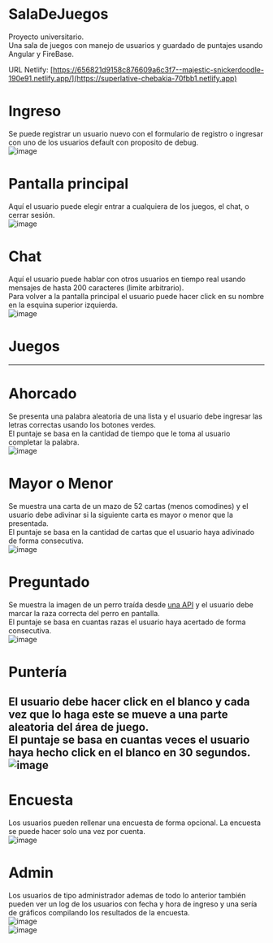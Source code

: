 # SalaDeJuegos
Proyecto universitario.  
Una sala de juegos con manejo de usuarios y guardado de puntajes usando Angular y FireBase.  

URL Netlify:
[https://656821d9158c876609a6c3f7--majestic-snickerdoodle-190e91.netlify.app/](https://superlative-chebakia-70fbb1.netlify.app)

# Ingreso
Se puede registrar un usuario nuevo con el formulario de registro o ingresar con uno de los usuarios default con proposito de debug.  
![image](https://github.com/PerezJoaquinOmar/SalaDeJuegos/assets/45296767/796ab03d-1992-42f3-906b-f45eb23699d1)

# Pantalla principal
Aquí el usuario puede elegir entrar a cualquiera de los juegos, el chat, o cerrar sesión.  
![image](https://github.com/PerezJoaquinOmar/SalaDeJuegos/assets/45296767/6f3693ef-3214-439e-b355-89ced04c6bef)

# Chat
Aquí el usuario puede hablar con otros usuarios en tiempo real usando mensajes de hasta 200 caracteres (limite arbitrario).  
Para volver a la pantalla principal el usuario puede hacer click en su nombre en la esquina superior izquierda.  
![image](https://github.com/PerezJoaquinOmar/SalaDeJuegos/assets/45296767/ca09e779-244b-40d8-928d-988363cf76d1)

# Juegos 
------------
# Ahorcado 
Se presenta una palabra aleatoria de una lista y el usuario debe ingresar las letras correctas usando los botones verdes.  
El puntaje se basa en la cantidad de tiempo que le toma al usuario completar la palabra.  
![image](https://github.com/PerezJoaquinOmar/SalaDeJuegos/assets/45296767/8f854a03-e548-446a-99bc-02f148c1fae2)  
# Mayor o Menor
Se muestra una carta de un mazo de 52 cartas (menos comodines) y el usuario debe adivinar si la siguiente carta es mayor o menor que la presentada.  
El puntaje se basa en la cantidad de cartas que el usuario haya adivinado de forma consecutiva.  
![image](https://github.com/PerezJoaquinOmar/SalaDeJuegos/assets/45296767/c183af0c-9f12-401e-96df-798d7f111cef)  
# Preguntado
Se muestra la imagen de un perro traída desde [una API](https://dog.ceo/dog-api/) y el usuario debe marcar la raza correcta del perro en pantalla.  
El puntaje se basa en cuantas razas el usuario haya acertado de forma consecutiva.  
![image](https://github.com/PerezJoaquinOmar/SalaDeJuegos/assets/45296767/ab5a8804-f962-462f-b2c3-1e8e7fd3be43)  
# Puntería
El usuario debe hacer click en el blanco y cada vez que lo haga este se mueve a una parte aleatoria del área de juego.  
El puntaje se basa en cuantas veces el usuario haya hecho click en el blanco en 30 segundos.  
![image](https://github.com/PerezJoaquinOmar/SalaDeJuegos/assets/45296767/dacfbb67-404c-42bc-ae79-28fb39b78754)  
-----------------

# Encuesta
Los usuarios pueden rellenar una encuesta de forma opcional. La encuesta se puede hacer solo una vez por cuenta.  
![image](https://github.com/PerezJoaquinOmar/SalaDeJuegos/assets/45296767/b454ca27-08c3-4913-ba84-36de49653f78)

# Admin
Los usuarios de tipo administrador ademas de todo lo anterior también pueden ver un log de los usuarios con fecha y hora de ingreso y una sería de gráficos compilando los resultados de la encuesta.  
![image](https://github.com/PerezJoaquinOmar/SalaDeJuegos/assets/45296767/f20ddf66-a80b-45ce-89dd-9264648af29e)  
![image](https://github.com/PerezJoaquinOmar/SalaDeJuegos/assets/45296767/bbc0724f-e5aa-42c4-ae3a-ccaf0505d7a3)  


